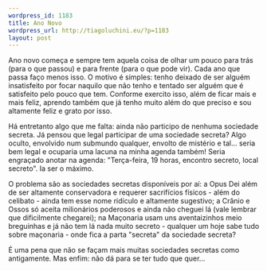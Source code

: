 ```yaml
--- 
wordpress_id: 1183
title: Ano Novo
wordpress_url: http://tiagoluchini.eu/?p=1183
layout: post
---
```

Ano novo começa e sempre tem aquela coisa de olhar um pouco para trás (para o que passou) e para frente (para o que pode vir). Cada ano que passa faço menos isso. O motivo é simples: tenho deixado de ser alguém insatisfeito por focar naquilo que não tenho e tentado ser alguém que é satisfeito pelo pouco que tem. Conforme exercito isso, além de ficar mais e mais feliz, aprendo também que já tenho muito além do que preciso e sou altamente feliz e grato por isso.

Há entretanto algo que me falta: ainda não participo de nenhuma sociedade secreta. Já pensou que legal participar de uma sociedade secreta? Algo oculto, envolvido num submundo qualquer, envolto de mistério e tal... seria bem legal e ocuparia uma lacuna na minha agenda também! Seria engraçado anotar na agenda: "Terça-feira, 19 horas, encontro secreto, local secreto". Ia ser o máximo.

O problema são as sociedades secretas disponíveis por aí: a Opus Dei além de ser altamente conservadora e requerer sacrifícios físicos - além do celibato - ainda tem esse nome ridículo e altamente sugestivo; a Crânio e Ossos só aceita milionários poderosos e ainda não cheguei lá (vale lembrar que dificilmente chegarei); na Maçonaria usam uns aventaizinhos meio breguinhas e já não tem lá nada muito secreto - qualquer um hoje sabe tudo sobre maçonaria - onde fica a parta "secreta" da sociedade secreta?

É uma pena que não se façam mais muitas sociedades secretas como antigamente. Mas enfim: não dá para se ter tudo que quer...
